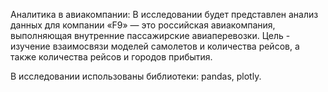 Аналитика в авиакомпании:
В исследовании будет представлен анализ данных для компании «F9» — это российская авиакомпания, выполняющая внутренние пассажирские авиаперевозки. 
Цель - изучение взаимосвязи моделей самолетов и количества рейсов, а также количества рейсов и городов прибытия.

В исследовании использованы библиотеки: pandas, plotly. 
